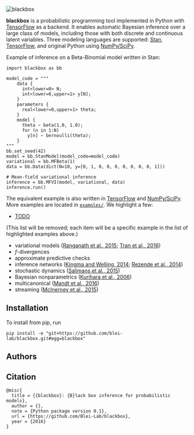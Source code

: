 ![blackbox](http://dustintran.com/img/blackbox_200.png)

__blackbox__ is a probabilistic programming tool implemented in Python
with [TensorFlow](https://www.tensorflow.org) as a backend. It enables
automatic Bayesian inference over a large class of models, including
those with both discrete and continuous latent variables.
Three modeling languages are supported:
[Stan](http://mc-stan.org), [TensorFlow](https://www.tensorflow.org),
and original Python using [NumPy/SciPy](http://scipy.org).

Example of inference on a Beta-Binomial model written in Stan:
```{Python}
import blackbox as bb

model_code = """
    data {
      int<lower=0> N;
      int<lower=0,upper=1> y[N];
    }
    parameters {
      real<lower=0,upper=1> theta;
    }
    model {
      theta ~ beta(1.0, 1.0);
      for (n in 1:N)
        y[n] ~ bernoulli(theta);
    }
"""
bb.set_seed(42)
model = bb.StanModel(model_code=model_code)
variational = bb.MFBeta(1)
data = bb.Data(dict(N=10, y=[0, 1, 0, 0, 0, 0, 0, 0, 0, 1]))

# Mean-field variational inference
inference = bb.MFVI(model, variational, data)
inference.run()
```
The equivalent example is also written in
[TensorFlow](examples/beta_bernoulli_tf.py) and
[NumPy/SciPy](examples/beta_bernoulli_np.py).
More examples are located in [`examples/`](examples/). We highlight a
few:

* [TODO]()

(This list will be removed; each item will be a specific example in
the list of highlighted examples above.)

* variational models ([Ranganath et al., 2015](http://arxiv.org/abs/1511.02386); [Tran et al., 2016](http://arxiv.org/abs/1511.06499))
* $f$-divergences
* approximate predictive checks
* inference networks ([Kingma and Welling, 2014](http://arxiv.org/abs/1312.6114); [Rezende et al., 2014](http://arxiv.org/abs/1401.4082))
* stochastic dynamics ([Salimans et al., 2015](http://arxiv.org/abs/1410.6460))
* Bayesian nonparametrics ([Kurihara et al., 2006](http://papers.nips.cc/paper/3025-accelerated-variational-dirichlet-process-mixtures.pdf))
* multicanonical ([Mandt et al., 2016](http://arxiv.org/abs/1411.1810))
* streaming ([McInerney et al., 2015](http://arxiv.org/abs/1507.05253))

## Installation

To install from pip, run
```{bash}
pip install -e "git+https://github.com/blei-lab/blackbox.git#egg=blackbox"
```

## Authors

## Citation

```
@misc{
  title = {{blackbox}: {B}lack box inference for probabilistic models},
  author = {},
  note = {Python package version 0.1},
  url = {https://github.com/Blei-Lab/blackbox},
  year = {2016}
}
```
